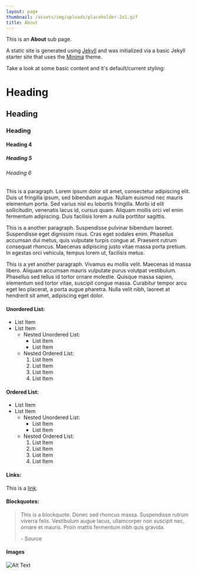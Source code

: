 ```yaml
---
layout: page
thumbnail: /assets/img/uploads/placeholder-2x1.gif
title: About
---
```

This is an **About** sub page.

A static site is generated using [Jekyll](https://jekyllrb.com/) and was initialized via a basic Jekyll starter site that uses the [Minima](https://github.com/jekyll/minima) theme. 

Take a look at some basic content and it's default/current styling:

# Heading

## Heading

### Heading

#### Heading 4

##### Heading 5

###### Heading 6

This is a paragraph. Lorem ipsum dolor sit amet, consectetur adipiscing elit. Duis ut fringilla ipsum, sed bibendum augue. Nullam euismod nec mauris elementum porta. Sed varius nisl eu lobortis fringilla. Morbi id elit sollicitudin, venenatis lacus id, cursus quam. Aliquam mollis orci vel enim fermentum adipiscing. Duis facilisis lorem a nulla porttitor sagittis.

This is a another paragraph. Suspendisse pulvinar bibendum laoreet. Suspendisse eget dignissim risus. Cras eget sodales enim. Phasellus accumsan dui metus, quis vulputate turpis congue at. Praesent rutrum consequat rhoncus. Maecenas adipiscing justo vitae massa porta pretium. In egestas orci vehicula, tempus lorem ut, facilisis metus.

This is a yet another paragraph. Vivamus eu mollis velit. Maecenas id massa libero. Aliquam accumsan mauris vulputate purus volutpat vestibulum. Phasellus sed tellus id tortor ornare molestie. Quisque massa sapien, elementum sed tortor vitae, suscipit congue massa. Curabitur tempor arcu eget leo placerat, a porta augue pharetra. Nulla velit nibh, laoreet at hendrerit sit amet, adipiscing eget dolor.

#### Unordered List:

* List Item
* List Item
  * Nested Unordered List:
    * List Item
    * List Item
  * Nested Ordered List:
    1. List Item
    2. List Item
    3. List Item
    4. List Item

#### Ordered List:

* List Item
* List Item
  * Nested Unordered List:
    * List Item
    * List Item
  * Nested Ordered List:
    1. List Item
    2. List Item
    3. List Item
    4. List Item

#### Links:

This is a [link](#).

#### Blockquotes:

> This is a blockquote. Donec sed rhoncus massa. Suspendisse rutrum viverra felis. Vestibulum augue lacus, ullamcorper non suscipit nec, ornare et mauris. Proin mattis fermentum nibh quis gravida.
>
> \- Source

#### Images

![Alt Text](https://kccnma.github.io/sitebase/examples/productsite/img/placeholder-1x1.gif)
